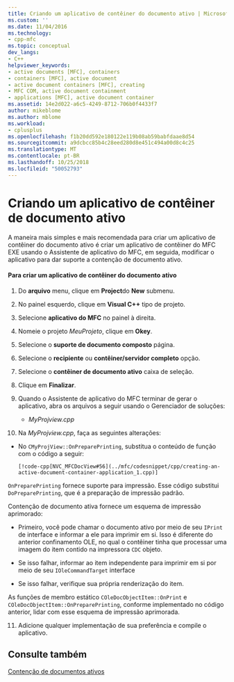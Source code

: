 ```yaml
---
title: Criando um aplicativo de contêiner do documento ativo | Microsoft Docs
ms.custom: ''
ms.date: 11/04/2016
ms.technology:
- cpp-mfc
ms.topic: conceptual
dev_langs:
- C++
helpviewer_keywords:
- active documents [MFC], containers
- containers [MFC], active document
- active document containers [MFC], creating
- MFC COM, active document containment
- applications [MFC], active document container
ms.assetid: 14e2d022-a6c5-4249-8712-706b0f4433f7
author: mikeblome
ms.author: mblome
ms.workload:
- cplusplus
ms.openlocfilehash: f1b20dd592e180122e119b08ab59babfdaae8d54
ms.sourcegitcommit: a9dcbcc85b4c28eed280d8e451c494a00d8c4c25
ms.translationtype: MT
ms.contentlocale: pt-BR
ms.lasthandoff: 10/25/2018
ms.locfileid: "50052793"
---
```

# <a name="creating-an-active-document-container-application"></a>Criando um aplicativo de contêiner de documento ativo

A maneira mais simples e mais recomendada para criar um aplicativo de contêiner do documento ativo é criar um aplicativo de contêiner do MFC EXE usando o Assistente de aplicativo do MFC, em seguida, modificar o aplicativo para dar suporte a contenção de documento ativo.

#### <a name="to-create-an-active-document-container-application"></a>Para criar um aplicativo de contêiner do documento ativo

1. Do **arquivo** menu, clique em **Project**do **New** submenu.

1. No painel esquerdo, clique em **Visual C++** tipo de projeto.

1. Selecione **aplicativo do MFC** no painel à direita.

1. Nomeie o projeto *MeuProjeto*, clique em **Okey**.

1. Selecione o **suporte de documento composto** página.

1. Selecione o **recipiente** ou **contêiner/servidor completo** opção.

1. Selecione o **contêiner de documento ativo** caixa de seleção.

1. Clique em **Finalizar**.

9. Quando o Assistente de aplicativo do MFC terminar de gerar o aplicativo, abra os arquivos a seguir usando o Gerenciador de soluções:

   - *MyProjview.cpp*

10. Na *MyProjview.cpp*, faça as seguintes alterações:

   - No `CMyProjView::OnPreparePrinting`, substitua o conteúdo de função com o código a seguir:

         [!code-cpp[NVC_MFCDocView#56](../mfc/codesnippet/cpp/creating-an-active-document-container-application_1.cpp)]

   `OnPreparePrinting` fornece suporte para impressão. Esse código substitui `DoPreparePrinting`, que é a preparação de impressão padrão.

   Contenção de documento ativa fornece um esquema de impressão aprimorado:

   - Primeiro, você pode chamar o documento ativo por meio de seu `IPrint` de interface e informar a ele para imprimir em si. Isso é diferente do anterior confinamento OLE, no qual o contêiner tinha que processar uma imagem do item contido na impressora `CDC` objeto.

   - Se isso falhar, informar ao item independente para imprimir em si por meio de seu `IOleCommandTarget` interface

   - Se isso falhar, verifique sua própria renderização do item.

   As funções de membro estático `COleDocObjectItem::OnPrint` e `COleDocObjectItem::OnPreparePrinting`, conforme implementado no código anterior, lidar com esse esquema de impressão aprimorada.

11. Adicione qualquer implementação de sua preferência e compile o aplicativo.

## <a name="see-also"></a>Consulte também

[Contenção de documentos ativos](../mfc/active-document-containment.md)

